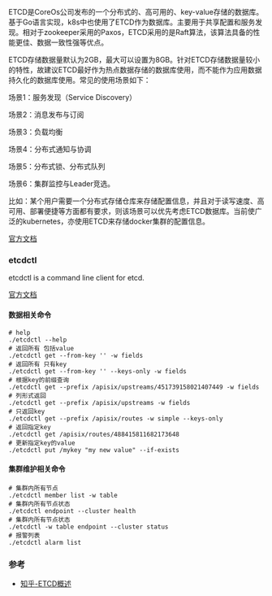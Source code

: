 ETCD是CoreOs公司发布的一个分布式的、高可用的、key-value存储的数据库。基于Go语言实现，k8s中也使用了ETCD作为数据库。主要用于共享配置和服务发现。相对于zookeeper采用的Paxos，ETCD采用的是Raft算法，该算法具备的性能更佳、数据一致性强等优点。

ETCD存储数据量默认为2GB，最大可以设置为8GB。针对ETCD存储数据量较小的特性，故建议ETCD最好作为热点数据存储的数据库使用，而不能作为应用数据持久化的数据库使用。常见的使用场景如下：

场景1：服务发现（Service Discovery）

场景2：消息发布与订阅

场景3：负载均衡

场景4：分布式通知与协调

场景5：分布式锁、分布式队列

场景6：集群监控与Leader竞选。

比如：某个用户需要一个分布式存储仓库来存储配置信息，并且对于读写速度、高可用、部署便捷等方面都有要求，则该场景可以优先考虑ETCD数据库。当前使广泛的kubernetes，亦使用ETCD来存储docker集群的配置信息。

[官方文档](https://etcd.io/docs/v3.5/)

### etcdctl

etcdctl is a command line client for etcd.

[官方文档](https://github.com/etcd-io/etcd/tree/main/etcdctl)

#### 数据相关命令
```shell
# help 
./etcdctl --help
# 返回所有 包括value
./etcdctl get --from-key '' -w fields
# 返回所有 只有key
./etcdctl get --from-key '' --keys-only -w fields
# 根据key的前缀查询
./etcdctl get --prefix /apisix/upstreams/451739158021407449 -w fields
# 列形式返回
./etcdctl get --prefix /apisix/upstreams -w fields
# 只返回key
./etcdctl get --prefix /apisix/routes -w simple --keys-only
# 返回指定key
./etcdctl get /apisix/routes/488415811682173648
# 更新指定key的value
./etcdctl put /mykey "my new value" --if-exists
```

#### 集群维护相关命令
```shell
# 集群内所有节点
./etcdctl member list -w table
# 集群内所有节点状态
./etcdctl endpoint --cluster health
# 集群内所有节点状态
./etcdctl -w table endpoint --cluster status
# 报警列表
./etcdctl alarm list
```

### 参考 

- [知乎-ETCD概述](https://zhuanlan.zhihu.com/p/638288999)